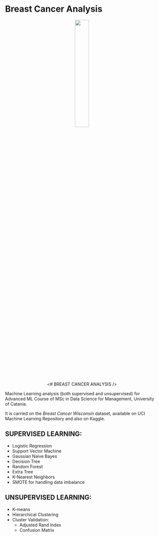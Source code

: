 # Breast Cancer Analysis

<p align="center">
  <img src="https://media.istockphoto.com/vectors/realistic-pink-ribbon-breast-cancer-awareness-symbol-isolated-on-vector-id849443826?k=6&m=849443826&s=612x612&w=0&h=p-icj9BbMMsSS9Vb4cV5dDYQ4n_z5N_67cLOqhfcQug=" width="30%" height="30%" />
</p>

<p align="center">
<# BREAST CANCER ANALYSIS /> 
</p>


Machine Learning analysis (both supervised and unsupervised) for Advanced ML Course of MSc in Data Science for Management, University of Catania.

It is carried on the *Breast Cancer Wisconsin* dataset, available on UCI Machine Learning Repository and also on Kaggle. 

## SUPERVISED LEARNING:
- Logistic Regression
- Support Vector Machine
- Gaussian Naive Bayes
- Decision Tree
- Random Forest
- Extra Tree
- K-Nearest Neighbors
- SMOTE for handling data imbalance

## UNSUPERVISED LEARNING:
- K-means
- Hierarchical Clustering
- Cluster Validation:
  - Adjusted Rand Index
  -   Confusion Matrix



